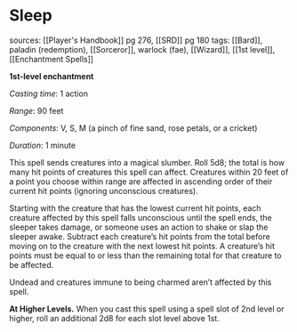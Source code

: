 # Sleep
sources: [[Player's Handbook]] pg 276, [[SRD]] pg 180
tags: [[Bard]], paladin (redemption), [[Sorceror]], warlock (fae), [[Wizard]], [[1st level]], [[Enchantment Spells]]

**1st-level enchantment**

*Casting time*: 1 action

*Range*: 90 feet

*Components*: V, S, M (a pinch of fine sand, rose petals, or a cricket)

*Duration*: 1 minute

This spell sends creatures into a magical slumber. Roll 5d8; the total is how many hit points of creatures this spell can affect. Creatures within 20 feet of a point you choose within range are affected in ascending order of their current hit points (ignoring unconscious creatures).

Starting with the creature that has the lowest current hit points, each creature affected by this spell falls unconscious until the spell ends, the sleeper takes damage, or someone uses an action to shake or slap the sleeper awake. Subtract each creature’s hit points from the total before moving on to the creature with the next lowest hit points. A creature’s hit points must be equal to or less than the remaining total for that creature to be affected.

Undead and creatures immune to being charmed aren’t affected by this spell.

**At Higher Levels.** When you cast this spell using a spell slot of 2nd level or higher, roll an additional 2d8 for each slot level above 1st.
